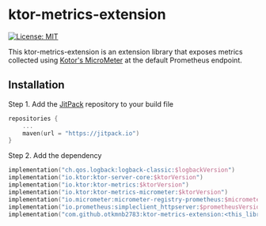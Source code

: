 # ktor-metrics-extension

[![License: MIT](https://img.shields.io/badge/License-MIT-yellow.svg)](LICENSE)

This ktor-metrics-extension is an extension library that exposes metrics collected
using [Kotor's MicroMeter](https://ktor.io/docs/micrometer-metrics.html) at the default Prometheus endpoint.

## Installation

Step 1. Add the [JitPack](https://jitpack.io/) repository to your build file

```kotlin
repositories {
    ...
    maven(url = "https://jitpack.io")
}
```

Step 2. Add the dependency

```kotlin
implementation("ch.qos.logback:logback-classic:$logbackVersion")
implementation("io.ktor:ktor-server-core:$ktorVersion")
implementation("io.ktor:ktor-metrics:$ktorVersion")
implementation("io.ktor:ktor-metrics-micrometer:$ktorVersion")
implementation("io.micrometer:micrometer-registry-prometheus:$micrometerVersion")
implementation("io.prometheus:simpleclient_httpserver:$prometheusVersion")
implementation("com.github.otkmnb2783:ktor-metrics-extension:<this_library_current_version>")
```